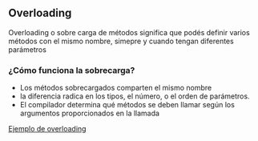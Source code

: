 ## Overloading

Overloading o sobre carga de métodos significa que podés definir varios métodos
con el mismo nombre, simepre y cuando tengan diferentes parámetros

### ¿Cómo funciona la sobrecarga?

- Los métodos sobrecargados comparten el mismo nombre
- la diferencia radica en los tipos, el número, o el orden de parámetros.
- El compilador determina qué métodos se deben llamar según los argumentos proporcionados en la llamada

[Ejemplo de overloading](overloading.java)
